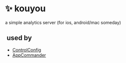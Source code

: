 # ✨ kouyou

a simple analytics server (for ios, android/mac someday)

##  used by

- [ControlConfig](https://github.com/BomberFish/ControlConfig)
- [AppCommander](https://github.com/BomberFish/AppCommander)
